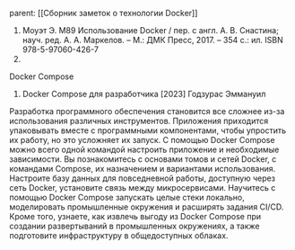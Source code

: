 parent: [[Сборник заметок о технологии Docker]]
1. Моуэт Э. М89 Использование Docker / пер. с англ. А. В. Снастина; науч. ред. А. А. Маркелов. – М.: ДМК Пресс, 2017. – 354 с.: ил. ISBN 978-5-97060-426-7
2. 

Docker Compose
1. Docker Compose для разработчика [2023] Годзурас Эммануил

Разработка программного обеспечения становится все сложнее из-за использования различных инструментов. Приложения приходится упаковывать вместе с программными компонентами, чтобы упростить их работу, но это усложняет их запуск. С помощью Docker Compose можно всего одной командой настроить приложение и необходимые зависимости. Вы познакомитесь с основами томов и сетей Docker, с командами Compose, их назначением и вариантами использования. Настроите базу данных для повседневной работы, доступную через сеть Docker, установите связь между микросервисами. Научитесь с помощью Docker Compose запускать целые стеки локально, моделировать промышленные окружения и расширять задания CI/CD. Кроме того, узнаете, как извлечь выгоду из Docker Compose при создании развертываний в промышленных окружениях, а также подготовите инфраструктуру в общедоступных облаках.

